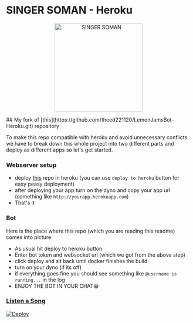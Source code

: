 # SINGER SOMAN - Heroku

<p align="center">
<a href = "https://github.com/theed221120/LemonJamsBot-Heroku.git" > <img src = "the " alt = "SINGER SOMAN"  width=240> </a>
</p>
## My fork of [this](https://github.com/theed221120/LemonJamsBot-Heroku.git) repository 

To make this repo compatible with heroku and avoid unnecessary conflicts
we have to break down this whole project into two different parts and
deploy as different apps so let's get started.
### Webserver setup
* deploy [this](https://github.com/theed221120/LemonJamsBot-Heroku.git) repo in heroku (you can use ```deploy to heroku``` button for easy peasy deployment)
* after deploying your app turn on the dyno and copy your app url (something like ```http://yourapp.herokuapp.com```)
* That's it 

### Bot
Here is the place where this repo (which you are reading this readme) comes into picture
* As usual hit deploy to heroku button
* Enter bot token and websocket url (which we got from the above step)
* click deploy and sit back until docker finishes the build
* turn on your dyno (if its off)
* if everything goes fine you should see something like ```@username is running...``` in the log
* ENJOY THE BOT IN YOUR CHAT😁

### [Listen a Song](https://youtu.be/fqwXV909CfQ)


[![Deploy](https://www.herokucdn.com/deploy/button.svg)](https://heroku.com/deploy?template=https://github.com/theed221120/LemonJamsBot-Heroku.git)
